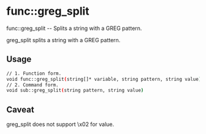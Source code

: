 # func::greg_split
func::greg_split -- Splits a string with a GREG pattern.

greg_split splits a string with a GREG pattern.

## Usage
```sh
// 1. Function form.
void func::greg_split(string[]* variable, string pattern, string value)
// 2. Command form.
void sub::greg_split(string pattern, string value)
```


## Caveat
  greg_split does not support \x02 for value.
